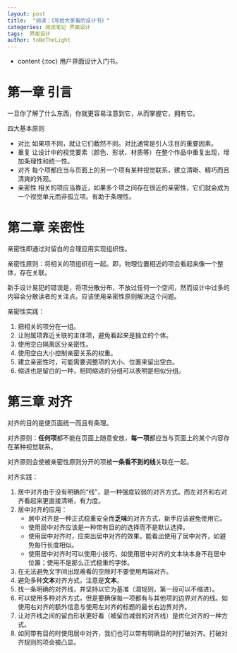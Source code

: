 ```yaml
---
layout: post
title:  "阅读：《写给大家看的设计书》"
categories: 阅读笔记 界面设计
tags:  界面设计
author: toBeTheLight
---
```


* content
{:toc}
用户界面设计入门书。




# 第一章 引言

一旦你了解了什么东西，你就更容易注意到它，从而掌握它，拥有它。

四大基本原则

* 对比
  如果项不同，就让它们截然不同。对比通常是引人注目的重要因素。
* 重复
  让设计中的视觉要素（颜色、形状、材质等）在整个作品中重复出现，增加条理性和统一性。
* 对齐
  每个项都应当与页面上的另一个项有某种视觉联系，建立清晰、精巧而且清爽的外观。
* 亲密性
  相关的项应当靠近，如果多个项之间存在很近的亲密性，它们就会成为一个视觉单元而非孤立项。有助于条理性。

# 第二章 亲密性

亲密性即通过对留白的合理应用实现组织性。

亲密性原则：将相关的项组织在一起。即，物理位置相近的项会看起来像一个整体，存在关联。

新手设计易犯的错误是，将项分散分布，不放过任何一个空间，然而设计中过多的内容会分散读者的关注点。应该使用亲密性原则解决这个问题。

亲密性实践：
1. 把相关的项分在一组。
2. 让附属项靠近关联的主体项，避免看起来是独立的个体。
3. 使用空白隔离区分亲密性。
4. 使用空白大小控制亲密关系的权重。
5. 建立亲密性时，可能需要调整项的大小、位置来留出空白。
6. 缩进也是留白的一种，相同缩进的分组可以表明是相似分组。

# 第三章 对齐

对齐的目的是使页面统一而且有条理。

对齐原则：**任何项**都不能在页面上随意安放，**每一项**都应当与页面上的某个内容存在某种视觉联系。

对齐原则会使被亲密性原则分开的项被**一条看不到的线**关联在一起。

对齐实践：
1. 居中对齐由于没有明确的“线”，是一种强度较弱的对齐方式。而左对齐和右对齐看起来更直接清晰，有力度。
2. 居中对齐的应用：
    * 居中对齐是一种正式稳重安全而**乏味**的对齐方式，新手应该避免使用它。
    * 使用居中对齐应该是一种带有目的的选择而不是默认选择。
    * 使用居中对齐时，应突出居中对齐的效果，能看出使用了居中对齐，如避免每行长度相似。
    * 使用居中对齐时可以使用小技巧，如使用居中对齐的文本块本身不在居中位置；使用不是那么正式稳重的字体。
3. 在无法避免文字间出现难看的空隙时不要使用两端对齐。
4. 避免多种**文本**对齐方式，注意是**文本**。
5. 找一条明确的对齐线，并坚持以它为基准（潜规则，第一段可以不缩进）。
6. 可以使用多种对齐方式，但是要确保每一项都有与其他项的边界对齐的线。如使用右对齐的额外信息与使用左对齐的标题的最长右边界对齐。
7. 让对齐线之间的留白形状更好看（被留白减弱的对齐线）是优化对齐的一种方式。
8. 如同带有目的时使用居中对齐，我们也可以带有明确目的时打破对齐。打破对齐规则的项会被凸显。